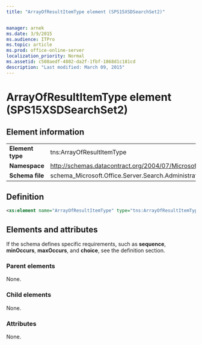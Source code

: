```yaml
---
title: "ArrayOfResultItemType element (SPS15XSDSearchSet2)"


manager: arnek
ms.date: 3/9/2015
ms.audience: ITPro
ms.topic: article
ms.prod: office-online-server
localization_priority: Normal
ms.assetid: c508aedf-4802-da2f-1fbf-1868d1c181cd
description: "Last modified: March 09, 2015"
---
```


# ArrayOfResultItemType element (SPS15XSDSearchSet2)

 
  
## Element information

|||
|:-----|:-----|
|**Element type** <br/> |tns:ArrayOfResultItemType  <br/> |
|**Namespace** <br/> |http://schemas.datacontract.org/2004/07/Microsoft.Office.Server.Search.Administration  <br/> |
|**Schema file** <br/> |schema_Microsoft.Office.Server.Search.Administration.xsd  <br/> |
   
## Definition

```XML
<xs:element name="ArrayOfResultItemType" type="tns:ArrayOfResultItemType"></xs:element>

```

## Elements and attributes

If the schema defines specific requirements, such as **sequence**, **minOccurs**, **maxOccurs**, and **choice**, see the definition section. 
  
### Parent elements

None.
  
### Child elements

None.
  
### Attributes

None.
  

